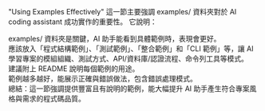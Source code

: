 "Using Examples Effectively" 這一節主要強調 examples/ 資料夾對於 AI coding assistant 成功實作的重要性。  它說明：  

examples/ 資料夾是關鍵，AI 助手能看到具體範例時，表現會更好。  
應該放入「程式結構範例」、「測試範例」、「整合範例」和「CLI 範例」等，讓 AI 學習專案的模組組織、測試方式、API/資料庫/認證流程、命令列工具等模式。  
建議附上 README 說明每個範例的用途。  
範例越多越好，能展示正確與錯誤做法，包含錯誤處理模式。  
總結：這一節強調提供豐富且有說明的範例，能大幅提升 AI 助手產生符合專案風格與需求的程式碼品質。  